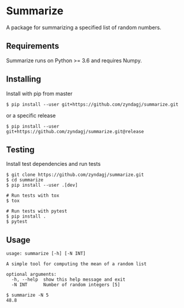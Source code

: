# Summarize

A package for summarizing a specified list of random numbers.

## Requirements

Summarize runs on Python >= 3.6 and requires Numpy.

## Installing

Install with pip from master

```
$ pip install --user git+https://github.com/zyndagj/summarize.git
```

or a specific release

```
$ pip install --user git+https://github.com/zyndagj/summarize.git@release
```

## Testing

Install test dependencies and run tests

```
$ git clone https://github.com/zyndagj/summarize.git
$ cd summarize
$ pip install --user .[dev]

# Run tests with tox
$ tox

# Run tests with pytest
$ pip install .
$ pytest
```

## Usage

```
usage: summarize [-h] [-N INT]

A simple tool for computing the mean of a random list

optional arguments:
  -h, --help  show this help message and exit
  -N INT      Number of random integers [5]
```

```
$ summarize -N 5
48.8
```
